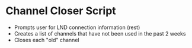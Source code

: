 # Channel Closer Script

* Prompts user for LND connection information (rest)
* Creates a list of channels that have not been used in the past 2 weeks
* Closes each "old" channel